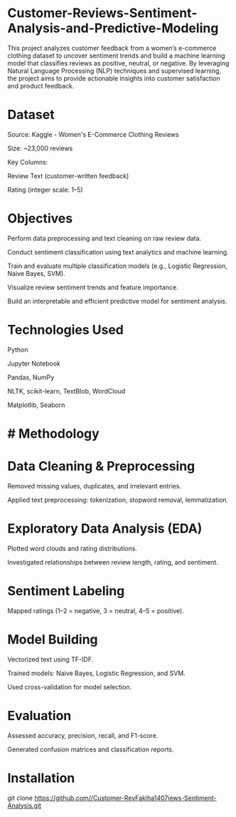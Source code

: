 # Customer-Reviews-Sentiment-Analysis-and-Predictive-Modeling
This project analyzes customer feedback from a women’s e-commerce clothing dataset to uncover sentiment trends and build a machine learning model that classifies reviews as positive, neutral, or negative. By leveraging Natural Language Processing (NLP) techniques and supervised learning, the project aims to provide actionable insights into customer satisfaction and product feedback.

# Dataset
Source: Kaggle - Women's E-Commerce Clothing Reviews

Size: ~23,000 reviews

Key Columns:

Review Text (customer-written feedback)

Rating (integer scale: 1–5)

# Objectives
Perform data preprocessing and text cleaning on raw review data.

Conduct sentiment classification using text analytics and machine learning.

Train and evaluate multiple classification models (e.g., Logistic Regression, Naive Bayes, SVM).

Visualize review sentiment trends and feature importance.

Build an interpretable and efficient predictive model for sentiment analysis.

# Technologies Used
Python

Jupyter Notebook

Pandas, NumPy

NLTK, scikit-learn, TextBlob, WordCloud

Matplotlib, Seaborn

# # Methodology
# Data Cleaning & Preprocessing

Removed missing values, duplicates, and irrelevant entries.

Applied text preprocessing: tokenization, stopword removal, lemmatization.

# Exploratory Data Analysis (EDA)

Plotted word clouds and rating distributions.

Investigated relationships between review length, rating, and sentiment.

# Sentiment Labeling

Mapped ratings (1–2 = negative, 3 = neutral, 4–5 = positive).

# Model Building

Vectorized text using TF-IDF.

Trained models: Naive Bayes, Logistic Regression, and SVM.

Used cross-validation for model selection.

# Evaluation

Assessed accuracy, precision, recall, and F1-score.

Generated confusion matrices and classification reports.
# Installation

git clone https://github.com//Customer-RevFakiha1407iews-Sentiment-Analysis.git

